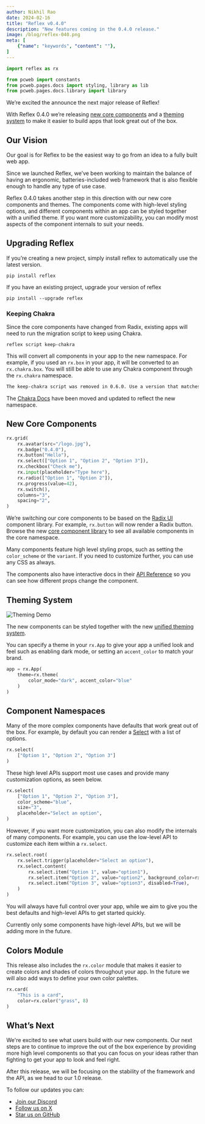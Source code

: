 ```yaml
---
author: Nikhil Rao
date: 2024-02-16
title: "Reflex v0.4.0"
description: "New features coming in the 0.4.0 release."
image: /blog/reflex-040.png
meta: [
    {"name": "keywords", "content": ""},
]
---
```


```python exec
import reflex as rx

from pcweb import constants
from pcweb.pages.docs import styling, library as lib
from pcweb.pages.docs.library import library
```

We’re excited the announce the next major release of Reflex! 

With Reflex 0.4.0 we’re releasing [new core components]({library.path}) and a [theming system]({styling.theming.path}) to make it easier to build apps that look great out of the box.

## Our Vision

Our goal is for Reflex to be the easiest way to go from an idea to a fully built web app.

Since we launched Reflex, we’ve been working to maintain the balance of having an ergonomic, batteries-included web framework that is also flexible enough to handle any type of use case.

Reflex 0.4.0 takes another step in this direction with our new core components and themes.
The components come with high-level styling options, and different components within an app can be styled together with a unified theme.
If you want more customizability, you can modify most aspects of the component internals to suit your needs.

## Upgrading Reflex

If you’re creating a new project, simply install reflex to automatically use the latest version.

```text
pip install reflex
```

If you have an existing project, upgrade your version of reflex

```text
pip install --upgrade reflex
```

### Keeping Chakra

Since the core components have changed from Radix, existing apps will need to run the migration script to keep using Chakra.

```text
reflex script keep-chakra
```

This will convert all components in your app to the new namespace.
For example, if you used an `rx.box` in your app, it will be converted to an `rx.chakra.box`.
You will still be able to use any Chakra component through the `rx.chakra` namespace. 

```md alert
The keep-chakra script was removed in 0.6.0. Use a version that matches 0.4.0 <= x < 0.6.0 to convert an older app.
```

The [Chakra Docs](https://chakra.reflex.run) have been moved and updated to reflect the new namespace.

## New Core Components

```python demo box
rx.grid(
    rx.avatar(src="/logo.jpg"),
    rx.badge("0.4.0"),
    rx.button("Hello"),
    rx.select(["Option 1", "Option 2", "Option 3"]),
    rx.checkbox("Check me"),
    rx.input(placeholder="Type here"),
    rx.radio(["Option 1", "Option 2"]),
    rx.progress(value=42),
    rx.switch(),
    columns="3",
    spacing="2",
)
```

We’re switching our core components to be based on the [Radix UI](https://www.radix-ui.com) component library. For example, `rx.button` will now render a Radix button. Browse the new [core component library]({library.path}) to see all available components in the core namespace.

Many components feature high level styling props, such as setting the `color_scheme` or the `variant`. If you need to customize further, you can use any CSS as always.

The components also have interactive docs in their [API Reference]({lib.forms.button.path}#api-reference) so you can see how different props change the component.

## Theming System

![Theming Demo](/dashboard.gif)

The new components can be styled together with the new [unified theming system]({styling.theming.path}).

You can specify a theme in your `rx.App` to give your app a unified look and feel such as enabling dark mode, or setting an `accent_color` to match your brand.

```python
app = rx.App(
	theme=rx.theme(
	    color_mode="dark", accent_color="blue"
	)
)
```

## Component Namespaces

Many of the more complex components have defaults that work great out of the box. For example, by default you can render a [Select]({lib.forms.select.path}) with a list of options.

```python demo
rx.select(
    ["Option 1", "Option 2", "Option 3"]
)
```

These high level APIs support most use cases and provide many customization options, as seen below.

```python demo
rx.select(
    ["Option 1", "Option 2", "Option 3"],
    color_scheme="blue",
    size="3",
    placeholder="Select an option",
)
```

However, if you want more customization, you can also modify the internals of many components. For example, you can use the low-level API to customize each item within a `rx.select`.

```python demo
rx.select.root(
    rx.select.trigger(placeholder="Select an option"),
    rx.select.content(
        rx.select.item("Option 1", value="option1"),
        rx.select.item("Option 2", value="option2", background_color=rx.color("red")),
        rx.select.item("Option 3", value="option3", disabled=True),
    )
)
```

You will always have full control over your app, while we aim to give you the best defaults and high-level APIs to get started quickly.

Currently only some components have high-level APIs, but we will be adding more in the future.

## Colors Module

This release also includes the `rx.color` module that makes it easier to create colors and shades of colors throughout your app. In the future we will also add ways to define your own color palettes.

```python demo
rx.card(
    "This is a card",
    color=rx.color("grass", 8)
)
```

## What’s Next

We're excited to see what users build with our new components.
Our next steps are to continue to improve the out of the box experience by providing more high level components so that you can focus on your ideas rather than fighting to get your app to look and feel right.

After this release, we will be focusing on the stability of the framework and the API, as we head to our 1.0 release.

To follow our updates you can:

* [Join our Discord]({constants.DISCORD_URL})
* [Follow us on X]({constants.TWITTER_URL})
* [Star us on GitHub]({constants.GITHUB_URL})
